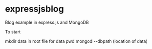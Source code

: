 expressjsblog
=============

Blog example in express.js and MongoDB

To start 

mkdir data in root file for data
pwd
mongod --dbpath (location of data)
